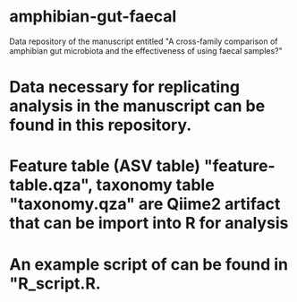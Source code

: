 # amphibian-gut-faecal
Data repository of the manuscript entitled "A cross-family comparison of amphibian gut microbiota and the effectiveness of using faecal samples?"

# Data necessary for replicating analysis in the manuscript can be found in this repository.
# Feature table (ASV table) "feature-table.qza", taxonomy table "taxonomy.qza" are Qiime2 artifact that can be import into R for analysis
# An example script of can be found in "R_script.R.

